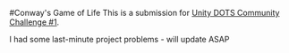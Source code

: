 #Conway's Game of Life
This is a submission for [Unity DOTS Community Challenge #1](https://itch.io/jam/dots-challenge-1).

I had some last-minute project problems - will update ASAP
